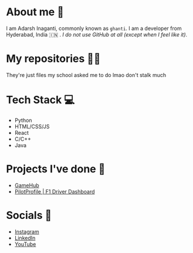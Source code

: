 # About me 🚮

I am Adarsh Inaganti, commonly known as `ghanti`. I am a developer from Hyderabad, India 🇮🇳 . _I do not use GitHub at all (except when I feel like it)_.

# My repositories 🧑‍💻

They're just files my school asked me to do lmao don't stalk much

# Tech Stack 💻

-   Python
-   HTML/CSS/JS
-   React
-   C/C++
-   Java

# Projects I've done 💪
- [GameHub](https://github.com/gh4nti/game-hub)
- [PilotProfile | F1 Driver Dashboard](https://nitrosyntax.github.io/f1-driver-dashboard/)

# Socials 💬

-   [Instagram](https://instagram.com/gh4nti)
-   [LinkedIn](https://www.linkedin.com/in/adarshinaganti)
-   [YouTube](https://www.youtube.com/channel/UCxRXNyWPPr4G3wp40-0G1Aw)
